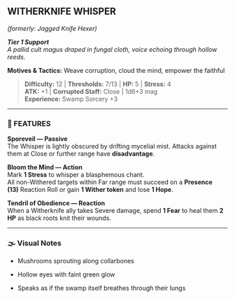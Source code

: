 ## WITHERKNIFE WHISPER

_(formerly: Jagged Knife Hexer)_

_**Tier 1 Support**_  
_A pallid cult magus draped in fungal cloth, voice echoing through hollow reeds._

**Motives & Tactics:** Weave corruption, cloud the mind, empower the faithful

> **Difficulty:** 12 | **Thresholds:** 7/13 | **HP:** 5 | **Stress:** 4  
> **ATK:** +1 | **Corrupted Staff:** Close | 1d6+3 mag  
> **Experience:** Swamp Sorcery +3

---

### 🍄 FEATURES

**Sporeveil — Passive**  
The Whisper is lightly obscured by drifting mycelial mist. Attacks against them at Close or further range have **disadvantage**.

**Bloom the Mind — Action**  
Mark **1 Stress** to whisper a blasphemous chant.  
All non-Withered targets within Far range must succeed on a **Presence (13)** Reaction Roll or gain **1 Wither token** and lose **1 Hope**.

**Tendril of Obedience — Reaction**  
When a Witherknife ally takes Severe damage, spend **1 Fear** to heal them **2 HP** as black roots knit their wounds.

---

### 🌫️ Visual Notes

- Mushrooms sprouting along collarbones
    
- Hollow eyes with faint green glow
    
- Speaks as if the swamp itself breathes through their lungs